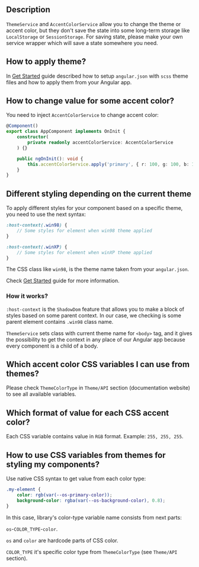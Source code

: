 ## Description

`ThemeService` and `AccentColorService` allow you to change the theme or accent color, but they don't save the state into some long-term storage like `LocalStorage` or `SessionStorage`.
For saving state, please make your own service wrapper which will save a state somewhere you need.

## How to apply theme?

In [Get Started](https://github.com/dreyliky/ngx-os/blob/master/src/app/library/docs/guides/get-started.md) guide described how to setup `angular.json` with `scss` theme files and how to apply them from your Angular app.

## How to change value for some accent color?

You need to inject `AccentColorService` to change accent color:

```typescript
@Component()
export class AppComponent implements OnInit {
    constructor(
        private readonly accentColorService: AccentColorService
    ) {}

    public ngOnInit(): void {
        this.accentColorService.apply('primary', { r: 100, g: 100, b: 100 });
    }
}
```

## Different styling depending on the current theme

To apply different styles for your component based on a specific theme, you need to use the next syntax:

```scss
:host-context(.win98) {
    // Some styles for element when win98 theme applied
}

:host-context(.winXP) {
    // Some styles for element when winXP theme applied
}
```

The CSS class like `win98`, is the theme name taken from your `angular.json`.

Check [Get Started](https://github.com/dreyliky/ngx-os/blob/master/src/app/library/docs/guides/get-started.md) guide for more information.


### How it works?

`:host-context` is the `ShadowDom` feature that allows you to make a block of styles based on some parent context. In our case, we checking is some parent element contains `.win98` class name.

`ThemeService` sets class with current theme name for `<body>` tag, and it gives the possibility to get the context in any place of our Angular app because every component is a child of a body.

## Which accent color CSS variables I can use from themes?

Please check `ThemeColorType` in `Theme/API` section (documentation website) to see all available variables.

## Which format of value for each CSS accent color?

Each CSS variable contains value in `RGB` format. Example: `255, 255, 255`.

## How to use CSS variables from themes for styling my components?

Use native CSS syntax to get value from each color type:

```scss
.my-element {
    color: rgb(var(--os-primary-color));
    background-color: rgba(var(--os-background-color), 0.8);
}
```

In this case, library's color-type variable name consists from next parts:

`os`-`COLOR_TYPE`-`color`.

`os` and `color` are hardcode parts of CSS color.

`COLOR_TYPE` it's specific color type from `ThemeColorType` (see `Theme/API` section).
